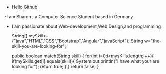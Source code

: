 - Hello Github
  
-I am Sharon , a Computer Science Student based in Germany

- I am passionate about Web-development,Web Design,and programming

  String[] mySkills={"java","HTML","CSS","Bootstrap","Angular","javaScript"};
   String w="the-skill-you-are-looking-for";

   public boolean match(String skill) {
   for(int i=0;i<mysKills.length;i++){
     if(mySkills.get[i].equals(skill)){
       System.out.println("I have what your are looking for");
       return true;
     }
   }
   return false;
 }
  


